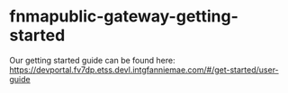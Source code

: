 # fnmapublic-gateway-getting-started

Our getting started guide can be found here: https://devportal.fv7dp.etss.devl.intgfanniemae.com/#/get-started/user-guide
